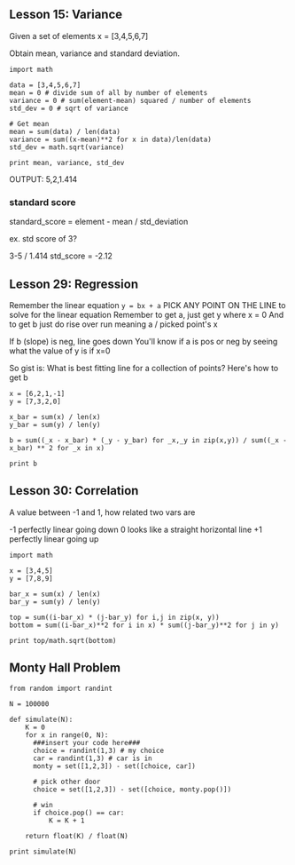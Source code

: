 ## Lesson 15: Variance

Given a set of elements x = [3,4,5,6,7]

Obtain mean, variance and standard deviation.

```
import math

data = [3,4,5,6,7]
mean = 0 # divide sum of all by number of elements
variance = 0 # sum(element-mean) squared / number of elements
std_dev = 0 # sqrt of variance

# Get mean
mean = sum(data) / len(data)
variance = sum((x-mean)**2 for x in data)/len(data)
std_dev = math.sqrt(variance)

print mean, variance, std_dev
```

OUTPUT: 5,2,1.414

### standard score

standard_score = element - mean / std_deviation

ex. std score of 3?

3-5 / 1.414
std_score = -2.12

## Lesson 29: Regression

Remember the linear equation
`y = bx + a`
PICK ANY POINT ON THE LINE to solve for the linear equation
Remember to get a, just get y where x = 0
And to get b just do rise over run meaning a / picked point's x

If b (slope) is neg, line goes down
You'll know if a is pos or neg by seeing what the value of y is if x=0

So gist is: What is best fitting line for a collection of points? Here's how to get b

```
x = [6,2,1,-1]
y = [7,3,2,0]

x_bar = sum(x) / len(x)
y_bar = sum(y) / len(y)

b = sum((_x - x_bar) * (_y - y_bar) for _x,_y in zip(x,y)) / sum((_x - x_bar) ** 2 for _x in x)

print b
```

## Lesson 30: Correlation

A value between -1 and 1, how related two vars are 

-1 perfectly linear going down
0 looks like a straight horizontal line
+1 perfectly linear going up 

```
import math

x = [3,4,5]
y = [7,8,9]

bar_x = sum(x) / len(x)
bar_y = sum(y) / len(y)

top = sum((i-bar_x) * (j-bar_y) for i,j in zip(x, y))
bottom = sum((i-bar_x)**2 for i in x) * sum((j-bar_y)**2 for j in y)

print top/math.sqrt(bottom)
```

## Monty Hall Problem

```
from random import randint

N = 100000

def simulate(N):
    K = 0
    for x in range(0, N):
      ###insert your code here###
      choice = randint(1,3) # my choice
      car = randint(1,3) # car is in
      monty = set([1,2,3]) - set([choice, car])
      
      # pick other door
      choice = set([1,2,3]) - set([choice, monty.pop()])

      # win
      if choice.pop() == car:
          K = K + 1
        
    return float(K) / float(N)

print simulate(N)
```
